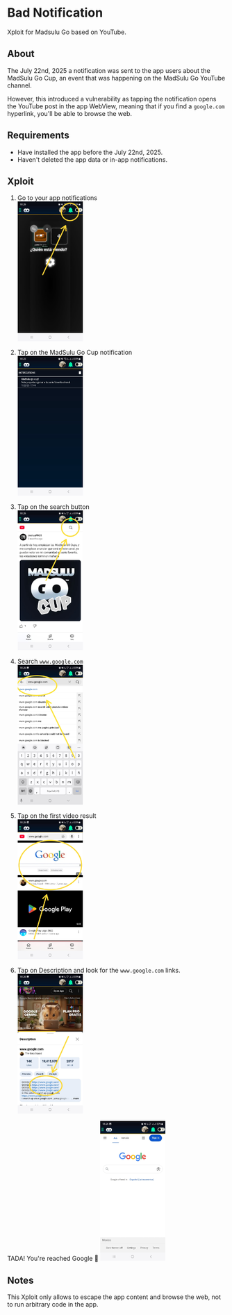# Bad Notification

Xploit for Madsulu Go based on YouTube.

## About

The July 22nd, 2025 a notification was sent to the app users about the MadSulu Go Cup, an event that was happening on the MadSulu Go YouTube channel.

However, this introduced a vulnerability as tapping the notification opens the YouTube post in the app WebView, meaning that if you find a `google.com` hyperlink, you'll be able to browse the web.

## Requirements

- Have installed the app before the July 22nd, 2025.
- Haven't deleted the app data or in-app notifications.

## Xploit

1. Go to your app notifications
   <br>
   <img src="../../.github/screenshots/badnotification_1.jpeg" width="150">

2. Tap on the MadSulu Go Cup notification
   <br>
   <img src="../../.github/screenshots/badnotification_2.jpeg" width="150">

3. Tap on the search button
   <br>
   <img src="../../.github/screenshots/badnotification_3.jpeg" width="150">

4. Search `www.google.com`
   <br>
   <img src="../../.github/screenshots/badnotification_4.jpeg" width="150">

5. Tap on the first video result
   <br>
   <img src="../../.github/screenshots/badnotification_5.jpeg" width="150">

6. Tap on Description and look for the `www.google.com` links.
   <br>
   <img src="../../.github/screenshots/badnotification_6.jpeg" width="150">

TADA! You're reached Google 🎉
<img src="../../.github/screenshots/badnotification_7.jpeg" width="150">

## Notes

This Xploit only allows to escape the app content and browse the web, not to run arbitrary code in the app.
